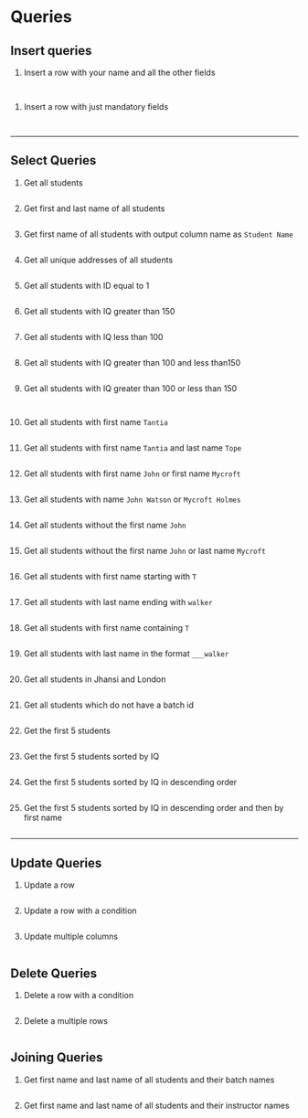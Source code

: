 
# Queries

## Insert queries
1. Insert a row with your name and all the other fields
```sql
    
```

1. Insert a row with just mandatory fields
```sql
    
```

---

## Select Queries
1. Get all students

    ```sql
    
    ```

2. Get first and last name of all students

    ```sql
    
    ```

3. Get first name of all students with output column name as `Student Name`
    
    ```sql
    
    ```
4. Get all unique addresses of all students
        
    ```sql
    
    ```
5. Get all students with ID equal to 1
    
    ```sql
    
    ```
6. Get all students with IQ greater than 150
    
    ```sql
    
    ```
7. Get all students with IQ less than 100
    
    ```sql
    
    ```
8. Get all students with IQ greater than 100 and less than150

    ```sql
    
    ```
9. Get all students with IQ greater than 100 or less than 150
    
    ```sql
     
    ```
10. Get all students with first name `Tantia`
    
    ```sql
    
    ```
11. Get all students with first name `Tantia` and last name `Tope`
    
    ```sql
    
    ```
12. Get all students with first name `John` or first name `Mycroft`
    
    ```sql
    
    ```
13. Get all students with name `John Watson` or `Mycroft Holmes`
    
    ```sql
    
    ```
14. Get all students without the first name `John`
    
    ```sql
    
    ```
15. Get all students without the first name `John` or last name `Mycroft`
    
    ```sql
    
    ```
16. Get all students with first name starting with `T`
    
    ```sql
    
    ```
17. Get all students with last name ending with `walker`
    
    ```sql
    
    ```
18. Get all students with first name containing `T`
    
    ```sql
    
    ```
19. Get all students with last name in the format `___walker`
    ```sql
    
    ```
20. Get all students in Jhansi and London
    
    ```sql
    
    ```
21. Get all students which do not have a batch id
    
    ```sql
    
    ```
22. Get the first 5 students
    
    ```sql
    
    ```
23. Get the first 5 students sorted by IQ
    
    
    ```sql
    
    ```
24. Get the first 5 students sorted by IQ in descending order
    
    ```sql
    
    ```
25. Get the first 5 students sorted by IQ in descending order and then by first name
    
    ```sql
    
    ```

---

## Update Queries

1. Update a row

    ```sql
    
    ```
2. Update a row with a condition

    ```sql
    
    ```

3. Update multiple columns

    ```sql
    
    ```

## Delete Queries

1. Delete a row with a condition
 
     ```sql
     
     ```
 
2. Delete a multiple rows
 
     ```sql
     
     ```

## Joining Queries

1. Get first name and last name of all students and their batch names
    
    ```sql
    
    ```
2. Get first name and last name of all students and their instructor names
    
    ```sql
    ```